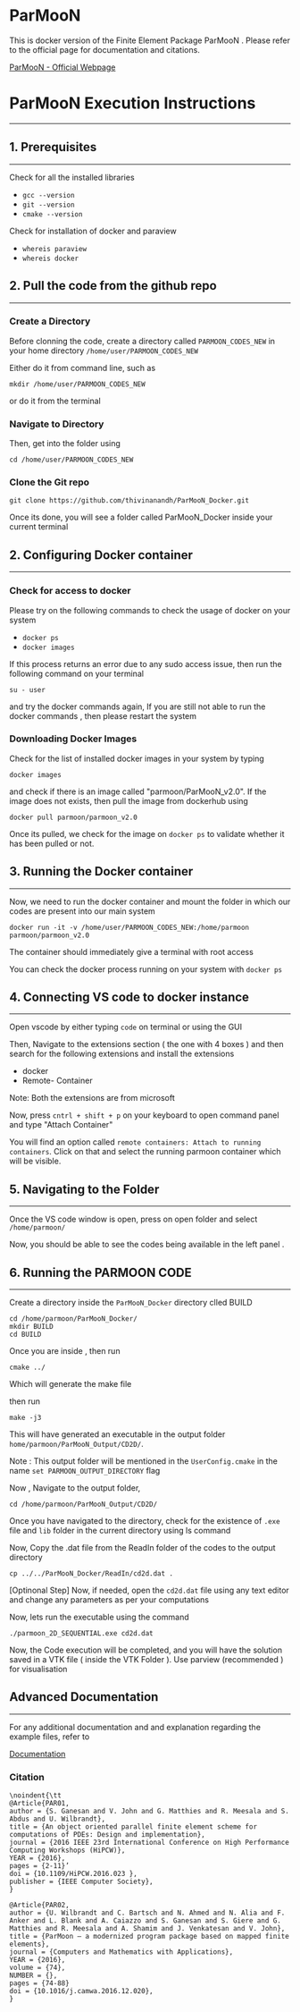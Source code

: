# ParMooN

This is docker version of the Finite Element Package ParMooN . Please refer to the official page for documentation and citations.

[ParMooN - Official Webpage](https://cmg.cds.iisc.ac.in/parmoon) 



# ParMooN Execution Instructions
---

## 1. Prerequisites
---

Check for all the installed libraries 

- `gcc --version`
- `git --version`
- `cmake --version`

Check for installation of docker and paraview

- `whereis paraview`
- `whereis docker`

## 2. Pull the code from the github repo
---

### Create a Directory 
Before clonning the code, create a directory called `PARMOON_CODES_NEW` in your home directory 
`/home/user/PARMOON_CODES_NEW`

Either do it from command line, such as 

`mkdir /home/user/PARMOON_CODES_NEW` 

or do it from the terminal

### Navigate to Directory
Then, get into the folder using 

`cd /home/user/PARMOON_CODES_NEW`


### Clone the Git repo 

`git clone https://github.com/thivinanandh/ParMooN_Docker.git`


Once its done, you will see a folder called ParMooN_Docker inside your current terminal 



## 2. Configuring Docker container 
---

### Check for access to docker 

Please try on the following commands to check the usage of docker on your system 
* `docker ps`
* `docker images`


If this process returns an error due to any sudo access issue, then run the following command on your terminal

`su - user`

and try the docker commands again, If you are still not able to run the docker commands , then please restart the system 



### Downloading Docker Images

Check for the list of installed docker images in your system by typing

`docker images `

and check if there is an image called "parmoon/ParMooN_v2.0". If the image does not exists, then pull the image from dockerhub using 

`docker pull parmoon/parmoon_v2.0`


Once its pulled, we check for the image on `docker ps` to validate whether it has been pulled or not. 

## 3. Running the Docker container
---


Now, we need to run the docker container and mount the folder in which our codes are present into our main system 


`docker run -it -v /home/user/PARMOON_CODES_NEW:/home/parmoon parmoon/parmoon_v2.0`

The container should immediately give a terminal with root access



You can check the docker process running on your system with 
`docker ps`


## 4. Connecting VS code to docker instance
---

Open vscode by either typing `code` on terminal or using the GUI

Then, Navigate to the extensions section ( the one with 4 boxes ) and then search for the following extensions and install the extensions


* docker
* Remote- Container

Note: Both the extensions are from microsoft

Now, press `cntrl + shift + p` on your keyboard to open command panel and type "Attach Container"

You will find an option called `remote containers: Attach to running containers`. Click on that and select the running parmoon container which will be visible.


## 5. Navigating to the Folder
---
Once the VS code window is open, press on open folder and select `/home/parmoon/`

Now, you should be able to see the codes being available in the left panel .




## 6. Running the PARMOON CODE 
---

Create a directory inside the `ParMooN_Docker` directory clled BUILD 

```
cd /home/parmoon/ParMooN_Docker/
mkdir BUILD
cd BUILD
```


Once you are inside , then run 

```
cmake ../
```

Which will generate the make file


then run 

```
make -j3
```


This will have generated an executable in the output folder  `home/parmoon/ParMooN_Output/CD2D/`. 

Note : This output folder will be mentioned in the `UserConfig.cmake` in the name `set PARMOON_OUTPUT_DIRECTORY` flag



Now , Navigate to the output folder, 

```
cd /home/parmoon/ParMooN_Output/CD2D/
```

Once you have navigated to the directory, check for the existence of `.exe` file and `lib` folder  in the current directory using ls command


Now, Copy the .dat file from the ReadIn folder of the codes to the output directory 

```
cp ../../ParMooN_Docker/ReadIn/cd2d.dat .
```

[Optinonal Step] Now,  if needed, open the `cd2d.dat` file using any text editor and change any parameters as per your computations


Now, lets run the executable using the command

```
./parmoon_2D_SEQUENTIAL.exe cd2d.dat 
```

Now, the Code execution will be completed, and you will have the solution saved in a VTK file ( inside the VTK Folder ). Use parview (recommended ) for visualisation


## Advanced Documentation 
---

For any additional documentation and and explanation regarding the example files, refer to 

[Documentation](https://cmg.cds.iisc.ac.in/parmoon/?page_id=18)











### Citation 
```
\noindent{\tt
@Article{PAR01,
author = {S. Ganesan and V. John and G. Matthies and R. Meesala and S. Abdus and U. Wilbrandt},
title = {An object oriented parallel finite element scheme for computations of PDEs: Design and implementation},
journal = {2016 IEEE 23rd International Conference on High Performance Computing Workshops (HiPCW)},
YEAR = {2016},
pages = {2-11}’
doi = {10.1109/HiPCW.2016.023 },
publisher = {IEEE Computer Society},
}

@Article{PAR02,
author = {U. Wilbrandt and C. Bartsch and N. Ahmed and N. Alia and F. Anker and L. Blank and A. Caiazzo and S. Ganesan and S. Giere and G. Matthies and R. Meesala and A. Shamim and J. Venkatesan and V. John},
title = {ParMoon – a modernized program package based on mapped finite elements},
journal = {Computers and Mathematics with Applications},
YEAR = {2016},
volume = {74},
NUMBER = {},
pages = {74-88}
doi = {10.1016/j.camwa.2016.12.020},
}
```
